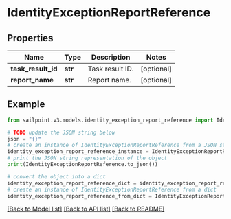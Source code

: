 # IdentityExceptionReportReference


## Properties

Name | Type | Description | Notes
------------ | ------------- | ------------- | -------------
**task_result_id** | **str** | Task result ID. | [optional] 
**report_name** | **str** | Report name. | [optional] 

## Example

```python
from sailpoint.v3.models.identity_exception_report_reference import IdentityExceptionReportReference

# TODO update the JSON string below
json = "{}"
# create an instance of IdentityExceptionReportReference from a JSON string
identity_exception_report_reference_instance = IdentityExceptionReportReference.from_json(json)
# print the JSON string representation of the object
print(IdentityExceptionReportReference.to_json())

# convert the object into a dict
identity_exception_report_reference_dict = identity_exception_report_reference_instance.to_dict()
# create an instance of IdentityExceptionReportReference from a dict
identity_exception_report_reference_from_dict = IdentityExceptionReportReference.from_dict(identity_exception_report_reference_dict)
```
[[Back to Model list]](../README.md#documentation-for-models) [[Back to API list]](../README.md#documentation-for-api-endpoints) [[Back to README]](../README.md)


